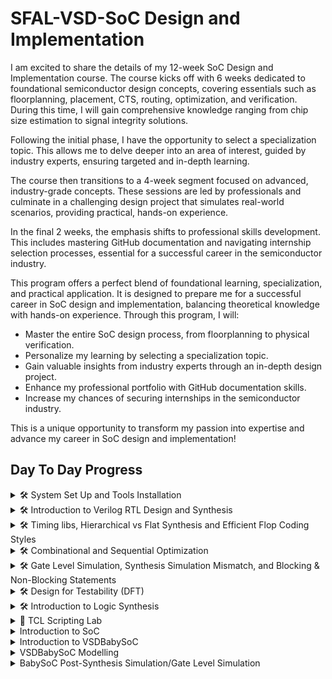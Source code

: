 
# SFAL-VSD-SoC Design and Implementation

I am excited to share the details of my 12-week SoC Design and Implementation course. The course kicks off with 6 weeks dedicated to foundational semiconductor design concepts, covering essentials such as floorplanning, placement, CTS, routing, optimization, and verification. During this time, I will gain comprehensive knowledge ranging from chip size estimation to signal integrity solutions.

Following the initial phase, I have the opportunity to select a specialization topic. This allows me to delve deeper into an area of interest, guided by industry experts, ensuring targeted and in-depth learning.

The course then transitions to a 4-week segment focused on advanced, industry-grade concepts. These sessions are led by professionals and culminate in a challenging design project that simulates real-world scenarios, providing practical, hands-on experience.

In the final 2 weeks, the emphasis shifts to professional skills development. This includes mastering GitHub documentation and navigating internship selection processes, essential for a successful career in the semiconductor industry.

This program offers a perfect blend of foundational learning, specialization, and practical application. It is designed to prepare me for a successful career in SoC design and implementation, balancing theoretical knowledge with hands-on experience. Through this program, I will:

- Master the entire SoC design process, from floorplanning to physical verification.
- Personalize my learning by selecting a specialization topic.
- Gain valuable insights from industry experts through an in-depth design project.
- Enhance my professional portfolio with GitHub documentation skills.
- Increase my chances of securing internships in the semiconductor industry.

This is a unique opportunity to transform my passion into expertise and advance my career in SoC design and implementation!

## Day To Day Progress

<details>
    <summary>🛠️ System Set Up and Tools Installation</summary>
    
## System Set Up and Tools Installation

**Instructions on how to install tools:**

Download the Oracle Virtual Machine - [VirtualBox Downloads](https://www.virtualbox.org/wiki/Downloads)

**System Configuration:**

- 6GB RAM
- 50GB HDD
- Ubuntu 20.04+
- 4vCPU

![image](https://github.com/vpamidi9/sfal-vsd-venkatesh/assets/122497575/bde8d833-abdd-4a08-bbc3-fcc341b97227)

**Tool Installation:**

**1. Yosys**

```sh
$ sudo apt-get update
$ git clone https://github.com/YosysHQ/yosys.git
$ cd yosys
$ sudo apt install make (If make is not installed please install it)
$ sudo apt-get install build-essential clang bison flex \
    libreadline-dev gawk tcl-dev libffi-dev git \
    graphviz xdot pkg-config python3 libboost-system-dev \
    libboost-python-dev libboost-filesystem-dev zlib1g-dev
$ make config-gcc
$ make
$ sudo make install
```

![image](https://github.com/vpamidi9/sfal-vsd-venkatesh/assets/122497575/136cb330-2c9a-4d3b-93d0-8ec554c1f742)

**2. iverilog**

```sh
$sudo apt-get update
$sudo apt-get install iverilog
```

![image](https://github.com/vpamidi9/sfal-vsd-venkatesh/assets/122497575/e9585bf3-4f92-4dbb-a18a-7d018e64467a)

**3. GTKwave**

```sh
$sudo apt-get update
$sudo apt install gtkwave
```

![image](https://github.com/vpamidi9/sfal-vsd-venkatesh/assets/122497575/5d789652-3560-4a5a-8c36-1c9556fea5be)

</details>

<details>
    <summary>🛠️ Introduction to Verilog RTL Design and Synthesis</summary>

## Introduction to Verilog RTL Design and Synthesis

### Introduction to iVerilog OpenSource Simulator

**iverilog**: Icarus Verilog, commonly known as Iverilog, is an open-source tool used for the simulation and synthesis of digital circuits described in Verilog hardware description language (HDL).

Primarily, Iverilog is used to simulate Verilog designs, allowing designers to verify the functionality of their digital circuits before physical implementation.

Let's take `good_mux.v` design as an example:

```verilog
module good_mux (input i0 , input i1 , input sel , output reg y);
always @ (*)
begin
    if(sel)
        y <= i1;
    else 
        y <= i0;
end
endmodule
```

Let's see its Testbench `tb_good_mux.v`:

```verilog
`timescale 1ns / 1ps
module tb_good_mux;
// Inputs
reg i0,i1,sel;
// Outputs
wire y;

// Instantiate the Unit Under Test (UUT)
good_mux uut (
    .sel(sel),
    .i0(i0),
    .i1(i1),
    .y(y)
);

initial begin
    $dumpfile("tb_good_mux.vcd");
    $dumpvars(0,tb_good_mux);
    // Initialize Inputs
    sel = 0;
    i0 = 0;
    i1 = 0;
    #300 $finish;
end

always #75 sel = ~sel;
always #10 i0 = ~i0;
always #55 i1 = ~i1;
endmodule
```

**Simulation of good_mux:**

```sh
$ iverilog good_mux.v tb_good_mux.v
```

The output will be **a.out** which specifies the output file for the compiled simulation.

```sh
$ ./a.out
```

This command runs the simulation and generates a waveform dump file (in this case, `tb_good_mux.vcd`) as specified in the testbench.

To view the simulation results, use a waveform viewer like GTKWave. Open GTKWave and load the generated VCD file:

```sh
$ gtkwave tb_good_mux.vcd
```

GTKWave will open, allowing you to inspect the signals and verify the behavior of your design.

![image](https://github.com/vpamidi9/sfal-vsd-venkatesh/assets/122497575/d19c2602-6247-4ba2-8980-92dd27f52394)

### Introduction to Yosys

Yosys is an open-source framework for Verilog RTL synthesis. It is used primarily for converting high-level Verilog descriptions of digital circuits into gate-level netlists that can be implemented on FPGAs or used for ASIC design. Yosys is highly versatile and supports various front-end and back-end tools, making it a valuable tool for digital design and synthesis.

**Inputs for Yosys tool:** Design (.v), Liberty (.lib)  
**Output:** Netlist file (.net.v)

### Synthesis of a good_mux by opening Yosys:

**Read the Liberty source file:**

```sh
yosys> read_liberty -lib ../lib/sky130_fd_sc_hd_tt_025C_1v80.lib
```

![image](https://github.com/vpamidi9/sfal-vsd-venkatesh/assets/122497575/615c393f-ca85-4d53-8ef2-0df77da89bed)

**Read the Verilog source file:**

```sh
yosys> read_verilog good_mux.v
```

![image](https://github.com/vpamidi9/sfal-vsd-venkatesh/assets/122497575/fd82b4ae-3614-407b-9ded-5969d212e413)

**Perform synthesis:**

```sh
yosys> synth -top good_mux
```

![image](https://github.com/vpamidi9/sfal-vsd-venkatesh/assets/122497575/49a325bf-c11c-4160-ba3c-540cc42b8066)

**Technology Mapping to the Design using the `abc` tool which is integrated with Yosys:**

```sh
yosys> abc -liberty ../lib/sky130_fd_sc_hd_tt_025C_1v80.lib
```

![image](https://github.com/vpamidi9/sfal-vsd-venkatesh/assets/122497575/1d3345aa-668b-4753-bc33-f26b5c47cd89)

**Write the synthesized netlist to a Verilog file:**

```sh
yosys> write_verilog -noattr good_mux.net.v
```

![image](https://github.com/vpamidi9/sfal-vsd-venkatesh/assets/122497575/d1506467-d9fe-4513-9bfc-108c4c73375b)

**View the generated gate level netlist:**

```sh
yosys> show
```

![image](https://github.com/vpamidi9/sfal-vsd-venkatesh/assets/122497575/8909cc50-ba0f-4ed7-b2b3-11782656e566)

</details>

<details>
	<summary>🛠️ Timing libs, Hierarchical vs Flat Synthesis and Efficient Flop Coding Styles </summary>

## Timing libs, Hierarchical vs Flat Synthesis and Efficient Flop Coding Styles

## Introduction to timing.lib

A .lib file, also known as a Liberty file, is a standard format used in the electronic design automation (EDA) industry to describe the timing, power, and area characteristics of the standard cells in a digital library.

**Key Contents of a .lib File:** Timing information, Power information, Area information, Operating conditions, Pin descriptions.

In this lab, we use **sky130_fd_sc_hd_tt_025C_1v80.lib**. Here's a breakdown of the filename and what each part signifies:

- **sky130:** Refers to the 130nm technology node provided by SkyWater Technology Foundry.
- **fd:** Stands for fully-depleted, indicating the type of process technology.
- **sc:** Stands for standard cell.
- **hd:** Stands for high-density standard cell library.
- **tt:** Typical process corner (typical-typical).
- **025C:** The temperature condition at which the library data is characterized (25°C).
- **1v80:** The operating voltage condition (1.8V).

![image](https://github.com/vpamidi9/sfal-vsd-venkatesh/assets/122497575/c8748f93-e472-492c-bdf3-a71b3a26eeb5)

## Hierarchical vs Flat Synthesis

**Hierarchical synthesis:** Hierarchical synthesis involves organizing the design into a hierarchy of modules or blocks, where each module represents a functional unit or a logical partition of the design.

**Read the Liberty source file:**

```sh
yosys> read_liberty -lib ../lib/sky130_fd_sc_hd_tt_025C_1v80.lib
```
![image](https://github.com/vpamidi9/sfal-vsd-venkatesh/assets/122497575/615c393f-ca85-4d53-8ef2-0df77da89bed)

**Read the Verilog source file:**

```sh
yosys> read_verilog multiple_modules.v
```
![image](https://github.com/vpamidi9/sfal-vsd-venkatesh/assets/122497575/48d780ce-5c8b-4c4b-aa63-fc87c373b0d0)

**Perform synthesis:**

```sh
yosys> synth -top multiple_modules
```
![image](https://github.com/vpamidi9/sfal-vsd-venkatesh/assets/122497575/b5fdec51-ceaa-4de6-a425-5d5ca0c20d7a)

**Technology Mapping to the Design using *abc* tool which is integrated with Yosys:**

```sh
yosys> abc -liberty ../lib/sky130_fd_sc_hd_tt_025C_1v80.lib
```
![image](https://github.com/vpamidi9/sfal-vsd-venkatesh/assets/122497575/27ce5ad2-5528-4b44-b466-6a4f7bac390a)

**View the generated gate level netlist:**

```sh
yosys> show multiple_modules
```
![image](https://github.com/vpamidi9/sfal-vsd-venkatesh/assets/122497575/dc5ef610-0836-424d-93a4-9506f576a33e)

**Flat synthesis:** Flat synthesis involves synthesizing the entire design as a single, monolithic entity without hierarchical organization.

**To flatten the design:**

```sh
yosys> flatten
```
![image](https://github.com/vpamidi9/sfal-vsd-venkatesh/assets/122497575/41ea4f42-dfd8-4cfd-9b0a-215cec6f2a3c)

**To write a netlist to .v file:**

```sh
yosys> write_verilog -noattr multiple_modules_flat.v
```
![image](https://github.com/vpamidi9/sfal-vsd-venkatesh/assets/122497575/a33036ba-4305-48db-a714-d438269da691)

**To view the netlist (.v):**

```sh
yosys> !givim multiple_modules_flat.v
```
![image](https://github.com/vpamidi9/sfal-vsd-venkatesh/assets/122497575/04d6e3f8-2307-452b-87f4-0ff5cbab5025)

**To view the flattened gate level netlist:**

```sh
yosys> show
```
![image](https://github.com/vpamidi9/sfal-vsd-venkatesh/assets/122497575/1d37fa5f-6bbf-402e-94d7-5232a2348038)

## Sub-Module level synthesis

**Read the Liberty source file:**

```sh
yosys> read_liberty -lib ../lib/sky130_fd_sc_hd_tt_025C_1v80.lib
```
![image](https://github.com/vpamidi9/sfal-vsd-venkatesh/assets/122497575/615c393f-ca85-4d53-8ef2-0df77da89bed)

**Read the Verilog source file:**

```sh
yosys> read_verilog multiple_modules.v
```
![image](https://github.com/vpamidi9/sfal-vsd-venkatesh/assets/122497575/48d780ce-5c8b-4c4b-aa63-fc87c373b0d0)

**Perform synthesis:**

```sh
yosys> synth -top sub_module1
```
![image](https://github.com/vpamidi9/sfal-vsd-venkatesh/assets/122497575/10a7fcae-1eea-4453-88cf-12d8ff4fbe21)

**Technology Mapping to the Design using *abc* tool which is integrated with Yosys:**

```sh
yosys> abc -liberty ../lib/sky130_fd_sc_hd_tt_025C_1v80.lib
```
![image](https://github.com/vpamidi9/sfal-vsd-venkatesh/assets/122497575/2393c805-815c-45af-9046-187d3648a313)

**To view the generated gate level netlist:**

```sh
yosys> show 
```
![image](https://github.com/vpamidi9/sfal-vsd-venkatesh/assets/122497575/eee9dda1-5adb-46db-9f2b-f8a7c5203adc)

## Different Methods for Flip-Flop Coding and Performance Enhancement

**Why are flops necessary, and how do they mitigate glitches in the circuit?**

Glitches can manifest in digital circuits due to factors like signal propagation delays, noise interference, or timing discrepancies. Flops play a crucial role in preventing glitches during circuit operation through the following mechanisms:

- **Synchronization:** Flops operate as edge-triggered components, responding exclusively to transitions in the input signal, such as rising or falling edges. This synchronization mechanism ensures that the output changes occur only at specific moments, minimizing the potential for glitches induced by transient signal fluctuations.
- **Timing Control:** Flops are typically governed by a clock signal, ensuring that all circuit activities unfold synchronously. This synchronized operation eliminates timing discrepancies that could otherwise lead to glitches stemming from data arriving at disparate times.

**Flop coding styles:**

- **Simulation of Asynchronous Reset D-Flip Flop using iverilog followed by GTKWave**

  ![image](https://github.com/vpamidi9/sfal-vsd-venkatesh/assets/122497575/4398cdb4-a0ef-489b-a7cd-17b14378227a)

- **Simulation of Asynchronous Set D-Flip Flop using iverilog followed by GTKWave**

  ![image](https://github.com/vpamidi9/sfal-vsd-venkatesh/assets/122497575/485cab5e-6c70-4176-9d5f-a4de986bf69d)

- **Simulation of Synchronous Reset D-Flip Flop using iverilog followed by GTKWave**

  ![image](https://github.com/vpamidi9/sfal-vsd-venkatesh/assets/122497575/7d1ced01-3428-4308-8d2f-ad07fe6d6afb)

**Synthesis of Asynchronous Reset D-Flip Flop using yosys:**

  Here, we have to map the Flip-Flops to the *dfflib* which is present in *sky130_fd_sc_hd_tt_025C_1v80.lib*

  Here's the command for mapping the flipflops to the dfflib:

  ```sh
  yosys> dfflibmap -liberty ../lib/sky130_fd_sc_hd_tt_025C_1v80.lib
  ```
  ![image](https://github.com/vpamidi9/sfal-vsd-venkatesh/assets/122497575/c784d898-40e0-4c8e-a2eb-ca1a7c55e61f)

-

 **Synthesis of Asynchronous set D-Flip Flop using yosys:**

  ![image](https://github.com/vpamidi9/sfal-vsd-venkatesh/assets/122497575/5ac9f787-30ca-4d22-860c-5a163fd10d40)

- **Synthesis of Synchronous Reset D-Flip Flop using yosys:**

  ![image](https://github.com/vpamidi9/sfal-vsd-venkatesh/assets/122497575/c44d9314-3979-490e-9a33-131d8494b550)

</details>

<details>
    <summary>🛠️ Combinational and Sequential Optimization</summary>
    <ul>
        <li>
            <details>
                <summary>Combinational Logic Optimization</summary>
                <ul>
                    <li>
                        <details>
                            <summary><strong>PART 1: For opt_check Modules</strong></summary>
                            <ol>
                                <li>
                                    <strong>Step 1: Read Library</strong>
                                    <p>In Yosys, execute the command to read the library:</p>
                                    <img width="728" alt="Read Library" src="https://github.com/c-dhanush-p/SFAL-VSD/assets/170220133/bf2a8b14-da19-41ff-96ac-ee1fc0572722">
                                </li>
                                <li>
                                    <strong>Step 2: Read Verilog File</strong>
                                    <p>Load the Verilog file for the 'opt_check' module:</p>
                                    <img width="652" alt="Verilog File" src="https://github.com/c-dhanush-p/SFAL-VSD/assets/170220133/1c68e3e0-f349-4a91-9aa0-df769f531e71">
                                </li>
                                <li>
                                    <strong>Step 3: Define Module for Synthesis</strong>
                                    <p>Define the module to be synthesized and view the number of cells in the module:</p>
                                    <img width="286" alt="Define Module" src="https://github.com/c-dhanush-p/SFAL-VSD/assets/170220133/7e9cb74a-e0d5-4779-b786-eb7d62618c60">
                                    <img width="420" alt="Cell Count" src="https://github.com/c-dhanush-p/SFAL-VSD/assets/170220133/ea4b5d4a-122a-4881-903f-66d5a37996c0">
                                </li>
                                <li>
                                    <strong>Step 4: Execute opt_clean</strong>
                                    <p>Run opt_clean to remove unused cells and wires:</p>
                                    <img width="623" alt="opt_clean Execution" src="https://github.com/c-dhanush-p/SFAL-VSD/assets/170220133/b9d682ef-5229-4092-9dff-ac44c408aff0">
                                </li>
                                <li>
                                    <strong>Step 5: Generate Netlist</strong>
                                    <p>Generate the netlist and observe the reduction in the number of cells:</p>
                                    <img width="611" alt="Netlist Generation" src="https://github.com/c-dhanush-p/SFAL-VSD/assets/170220133/4d887668-b080-4942-a05d-5350f1ac6e51">
                                    <img width="598" alt="Cell Reduction" src="https://github.com/c-dhanush-p/SFAL-VSD/assets/170220133/78dbf1ca-d2c6-458c-9b3e-8ef595bd0c82">
                                </li>
                                <li>
                                    <strong>Step 6: View Netlist Design</strong>
                                    <p>Execute the show command to view the netlist design:</p>
                                    <img width="611" alt="View Netlist" src="https://github.com/c-dhanush-p/SFAL-VSD/assets/170220133/0992c28f-063b-4a43-90b0-b2abdfad762b">
                                </li>
                                <li>
                                    <strong>Steps 7-12: Repeat for Additional Modules</strong>
                                    <p>Repeat the above steps for additional modules (opt_check2, opt_check3, opt_check4), observing the changes and improvements each time:</p>
                                    <img width="418" alt="Further Steps" src="https://github.com/c-dhanush-p/SFAL-VSD/assets/170220133/16b97a65-65b6-4b51-ac38-3218c9d2865d">
                                    <img width="556" alt="ABC Command" src="https://github.com/c-dhanush-p/SFAL-VSD/assets/170220133/17c9dd9f-fd22-4312-bb51-0be49eadb040">
                                    <img width="497" alt="Further ABC Command" src="https://github.com/c-dhanush-p/SFAL-VSD/assets/170220133/3607a834-f446-462b-ab11-25856870721a">
                                </li>
                            </ol>
                        </details>
                    </li>
                    <li>
                        <details>
                            <summary><strong>PART 2: multiple_modules Optimization</strong></summary>
                            <ol>
                                <li>
                                    <strong>Step 1: Read Verilog File</strong>
                                    <p>Load the Verilog file for 'multiple_modules_opt.v'.</p>
                                    <img width="744" alt="Read Verilog File" src="https://github.com/c-dhanush-p/SFAL-VSD/assets/170220133/4ef7a599-3701-4953-8c1a-450a923a9876">
                                </li>
                                <li>
                                    <strong>Step 2: Define the Module for Synthesis</strong>
                                    <p>Specify which module to synthesize.</p>
                                    <img width="398" alt="Define Module" src="https://github.com/c-dhanush-p/SFAL-VSD/assets/170220133/73c1c313-ae77-45ad-9814-436b4d1cdebf">
                                </li>
                                <li>
                                    <strong>Step 3: Flatten the Design</strong>
                                    <p>Apply design flattening techniques to simplify the hierarchy.</p>
                                    <img width="475" alt="Flatten Design" src="https://github.com/c-dhanush-p/SFAL-VSD/assets/170220133/7dd4686a-7897-4ba8-8a65-52111a04903d">
                                </li>
                                <li>
                                    <strong>Step 4: Execute opt_clean</strong>
                                    <p>Remove unused cells and wires to optimize the design.</p>
                                    <img width="635" alt="Execute opt_clean" src="https://github.com/c-dhanush-p/SFAL-VSD/assets/170220133/4bfecaba-c49b-4ca9-958e-f1e7486aaa62">
                                </li>
                                <li>
                                    <strong>Step 5: Generate the Netlist</strong>
                                    <p>Generate the netlist and note the reduction in the number of cells.</p>
                                    <img width="617" alt="Generate Netlist" src="https://github.com/c-dhanush-p/SFAL-VSD/assets/170220133/c7b85d9d-f18d-4992-bf0b-151f22301e3d">
                                    <img width="571" alt="Cell Reduction" src="https://github.com/c-dhanush-p/SFAL-VSD/assets/170220133/cf863f0b-27aa-4781-8b36-0e6bd0f6275a">
                                </li>
                                <li>
                                    <strong>Step 6: View Netlist Design</strong>
                                    <p>Display the synthesized netlist design to verify correctness and optimization.</p>
                                    <img width="595" alt="View Netlist Design" src="https://github.com/c-dhanush-p/SFAL-VSD/assets/170220133/83c65d81-da59-49a9-8735-3938a35d7c18">
                                </li>
                                <li>
                                    <strong>Step 7: Repeat Optimization for Additional Module</strong>
                                    <p>Repeat the optimization steps for 'multiple_modules_opt2.v' and observe changes.</p>
                                </li>
                                <li>
                                    <strong>Step 8: View Netlist Design for Additional Module</strong>
                                    <p>Review the final netlist design for 'multiple_modules_opt2.v'.</p>
                                    <img width="353" alt="Final Netlist Design" src="https://github.com/c-dhanush-p/SFAL-VSD/assets/170220133/18374a6c-27ec-4bb3-9094-b057cbc6a9e2">
                                </li>
                            </ol>
                        </details>
                    </li>
                </ul>
            </details>
        </li>
        <li>
            <details>
                <summary>Sequential Logic Optimization</summary>
                <ul>
                    <li>
                        <details>
                            <summary><strong>PART 1: Dff_const Synthesis</strong></summary>
                            <ol>
                                <li>
                                    <strong>Step 1: Read the Library</strong>
                                    <p>Load the required library in Yosys.</p>
                                    <img width="735" alt="Read Library" src="https://github.com/c-dhanush-p/SFAL-VSD/assets/170220133/c4b43fb9-4a90-4695-842f-d68680ce4f0b">
                                </li>
                                <li>
                                    <strong>Step 2: Read the Verilog File</strong>
                                    <p>Load the Verilog file for 'dff_const1.v'.</p>
                                    <img width="669" alt="Read Verilog File" src="https://github.com/c-dhanush-p/SFAL-VSD/assets/170220133/e85367f2-5aa3-4692-9684-a5726016a08e">
                                </li>          
                                <li>
                                    <strong>Step 3: Define the Module for Synthesis</strong>
                                    <p>Specify the module to be synthesized and view the design hierarchy.</p>
                                    <img width="306" alt="Define Module" src="https://github.com/c-dhanush-p/SFAL-VSD/assets/170220133/c5e25901-ce0f-4520-9e21-ac1d5bc2666c">
                                    <img width="422" alt="Design Hierarchy" src="https://github.com/c-dhanush-p/SFAL-VSD/assets/170220133/80bc0503-0ade-47e4-bb10-a6773c53051f">
                                </li>
                                <li>
                                    <strong>Step 4: Run dfflibmap</strong>
                                    <p>Map the D flip-flop cells to sequential cells using dfflibmap.</p>
                                    <img width="870" alt="Run dfflibmap" src="https://github.com/c-dhanush-p/SFAL-VSD/assets/170220133/76ce4935-130d-4692-a5b3-211c7211afdc">
                                </li>
                                <li>
                                    <strong>Step 5: Generate the Netlist</strong>
                                    <p>Create the netlist for the design.</p>
                                    <img width="611" alt="Generate Netlist" src="https://github.com/c-dhanush-p/SFAL-VSD/assets/170220133/4802d8a6-2763-4975-be62-805a4473ac2a">
                                </li>
                                <li>
                                    <strong>Step 6: View the Design</strong>
                                    <p>Execute the 'show' command to view the synthesized design.</p>
                                    <img width="594" alt="View Design" src="https://github.com/c-dhanush-p/SFAL-VSD/assets/170220133/8dcc75b9-0bc2-43a3-89ae-9b0a1a8b6122">
                                </li>
                                <li>
                                    <strong>Steps 7-12: Repeat for Additional Files</strong>
                                    <p>Repeat the above steps for 'dff_const2.v', 'dff_const3.v', and 'dff_const4.v', viewing the design after each synthesis.</p>
                                    <img width="609" alt="View Design 2" src="https://github.com/c-dhanush-p/SFAL-VSD/assets/170220133/481c7486-83c1-4fe3-8301-ba1f930bc791">
                                    <img width="1359" alt="View Design 3" src="https://github.com/c-dhanush-p/SFAL-VSD/assets/170220133/5f8109ea-1f69-4d4f-bdb5-fb59e37cc882">
                                    <img width="616" alt="View Design 4" src="https://github.com/c-dhanush-p/SFAL-VSD/assets/170220133/69a155b4-d899-4597-9631-59e497c7edb5">
                                </li>
                            </ol>
                        </details>
                    </li>
                    <li>
                        <details>
                            <summary><strong>PART 2: Sequential Optimizations for Unused Outputs</strong></summary>
                            <ol>
                                <li>
                                    <strong>Step 1: Read the Library</strong>
                                    <p>Load the required library in Yosys.</p>
                                    <img width="744" alt="Read Library" src="https://github.com/c-dhanush-p/SFAL-VSD/assets/170220133/f2b3de6b-a2c1-498b-b957-aec0487c08be">
                                </li>
                                <li>
                                    <strong>Step 2: Read the Verilog File</strong>
                                    <p>Load the Verilog file for 'counter_opt.v'.</p>
                                    <img width="663" alt="Read Verilog File" src="https://github.com/c-dhanush-p/SFAL-VSD/assets/170220133/c603c612-d903-4e05-ab1d-bde84a52fd3c">
                                </li>          
                                <li>
                                    <strong>Step 3: Define the Module for Synthesis</strong>
                                    <p>Specify the module to be synthesized and view the design hierarchy.</p>
                                    <img width="324" alt="Define Module" src="https://github.com/c-dhanush-p/SFAL-VSD/assets/170220133/1a4979c3-0da7-4cf9-9bb2-a698f2b4c51d">
                                    <img width="407" alt="Design Hierarchy" src="https://github.com/c-dhanush-p/SFAL-VSD/assets/170220133/ecd2ad69-1e69-44cf-8403-d8670bf7028e">
                                </li>
                                <li>
                                    <strong>Step 4: Run dfflibmap</strong>
                                    <p>Map the D flip-flop cells to sequential cells using dfflibmap.</p>
                                    <img width="873" alt="Run dfflibmap" src="https://github.com/c-dhanush-p/SFAL-VSD/assets/170220133/65e34b53-4b7a-4d55-a43f-0cf59489a386">
                                </li>
                                <li>
                                    <strong>Step 5: Generate the Netlist</strong>
                                    <p>Create the netlist for the design.</p>
                                    <img width="621" alt="Generate Netlist" src="https://github.com/c-dhanush-p/SFAL-VSD/assets/170220133/d4b49572-0224-4ca6-978d-71ace7464ce3">
                                </li>
                                <li>
                                    <strong>Step 6: View the Design</strong>
                                    <p>Execute the 'show' command to view the synthesized design.</p>
                                    <img width="1361" alt="View Design" src="https://github.com/c-dhanush-p/SFAL-VSD/assets/170220133/26807584-5733-4728-bc9f-de30d5d18d4d">
                                </li>
                                <li>
                                    <strong>Steps 7-8: Repeat for Additional Files</strong>
                                    <p>Repeat the above steps for 'counter_opt2.v', viewing the design after synthesis.</p>
                                    <img width="425" alt="View Design 2" src="https://github.com/c-dhanush-p/SFAL-VSD/assets/170220133/2fdaa020-ca5a-4bf7-9ca2-b4087914ac52">
                                    <img width="1370" alt="View Design 3" src="https://github.com/c-dhanush-p/SFAL-VSD/assets/170220133/848db3bb-35bd-4fd2-8e92-122e76d86f70">
                                </li>
                            </ol>
                        </details>
                    </li>
                </ul>
            </details>
        </li>
    </ul>
</details>


<details>
    <summary>🛠️ Gate Level Simulation, Synthesis Simulation Mismatch, and Blocking & Non-Blocking Statements </summary>
    <ul>
        <li>
            <details>
                <summary>Lab on GLS and Synth Simulation Mismatch</summary>
                <ul>
                    <li>
                        <details>
                            <summary>PART 1: For ternary_operator_mux</summary>
                            <p>Step 1</p>
                            <pre>
Load ternary_operator_mux.v & its testbench to Iverilog.
<img width="1333" alt="Screenshot 2024-05-26 at 2 25 18 PM" src="https://github.com/c-dhanush-p/SFAL-VSD/assets/170220133/5fb664a3-428b-40b5-95c3-6e5e76385d2e">
                            </pre>
                            <p>Step 2</p>
                            <pre>
Execute a.out file.
<img width="831" alt="Screenshot 2024-05-26 at 2 25 28 PM" src="https://github.com/c-dhanush-p/SFAL-VSD/assets/170220133/0845279c-0fdb-458a-b911-593f7f138990">
                            </pre>
                            <p>Step 3</p>
                            <pre>
Load the .vcd file genrated into GTKWave.
<img width="895" alt="Screenshot 2024-05-26 at 2 25 46 PM" src="https://github.com/c-dhanush-p/SFAL-VSD/assets/170220133/a17efccf-4528-4b08-856c-e3366dea9441">
The ternary_operator_mux's behavior is analyzed on GTKWave                            
<img width="1374" alt="Screenshot 2024-05-26 at 2 26 56 PM" src="https://github.com/c-dhanush-p/SFAL-VSD/assets/170220133/b2f81f99-be77-4d8f-8c5f-c76efa0db555">
                            </pre>
                            <p>Step 4</p>
                            <pre>
Invoke Yosys by using command yosys
<img width="817" alt="Screenshot 2024-05-26 at 2 27 23 PM" src="https://github.com/c-dhanush-p/SFAL-VSD/assets/170220133/5aeace9b-91d1-43df-b7a7-95a22d2f7dca">
                            </pre>
                            <p>Step 5</p>
                            <pre>
Read the library using read_liberty
<img width="733" alt="Screenshot 2024-05-26 at 2 27 36 PM" src="https://github.com/c-dhanush-p/SFAL-VSD/assets/170220133/c7df753c-4859-4517-b10b-844be452fbc0">
                            </pre>
                            <p>Step 6</p>
                            <pre>
Read the ternary_operator_mux.v using read_verilog
<img width="754" alt="Screenshot 2024-05-26 at 2 27 54 PM" src="https://github.com/c-dhanush-p/SFAL-VSD/assets/170220133/9bd5d509-2035-4be9-b17f-084f80f58835">
                            </pre>
                            <p>Step 7</p>
                            <pre>
Define the module that needs to be synthesized
<img width="397" alt="Screenshot 2024-05-26 at 2 28 29 PM" src="https://github.com/c-dhanush-p/SFAL-VSD/assets/170220133/6b23f59f-4e02-43ec-932b-750d183b30f0">
                            </pre>
                            <p>Step 8</p>
                            <pre>
Generate the netlist using abc command
<img width="622" alt="Screenshot 2024-05-26 at 2 28 54 PM" src="https://github.com/c-dhanush-p/SFAL-VSD/assets/170220133/9565e3d5-66ba-45ef-8464-7cec13c5cdd4">
                            </pre>
                            <p>Step 9</p>
                            <pre>
Write the netlist to ternary_operator_mux_net.v
<img width="490" alt="Screenshot 2024-05-26 at 2 29 20 PM" src="https://github.com/c-dhanush-p/SFAL-VSD/assets/170220133/61065d52-6532-4a74-b8ae-34b8734fbce6">
                            </pre>
                            <p>Step 10</p>
                            <pre>
Execute show to view the design
<img width="609" alt="Screenshot 2024-05-26 at 2 29 30 PM" src="https://github.com/c-dhanush-p/SFAL-VSD/assets/170220133/76ee78c8-95fe-47e6-a9aa-ec2b6fa1e9c1">
                            </pre>
                            <p>Step 11</p>
                            <pre>
Exit yosys and load the ternary_operator_mux_net.v to iverilog.
<img width="1372" alt="Screenshot 2024-05-26 at 2 32 32 PM" src="https://github.com/c-dhanush-p/SFAL-VSD/assets/170220133/30cf677a-e529-4f09-a0e2-7d77f5ab48e5">
                            </pre>
                            <p>Step 12</p>
                            <pre>
Execute a.out file.
<img width="829" alt="Screenshot 2024-05-26 at 2 32 47 PM" src="https://github.com/c-dhanush-p/SFAL-VSD/assets/170220133/9194b986-d637-4919-9a9a-a66ef5fd8150">
                            </pre>
                            <p>Step 13</p>
                            <pre>
Load the generated .vcd file into GTKWave
<img width="1107" alt="Screenshot 2024-05-26 at 2 33 19 PM" src="https://github.com/c-dhanush-p/SFAL-VSD/assets/170220133/4b04c1e3-5aff-4937-9670-706364e92fa3">
                            </pre>
                            <p>Step 14</p>
                            <pre>
Observe the GLS of ternary_operator_mux
<img width="1357" alt="Screenshot 2024-05-26 at 2 33 52 PM" src="https://github.com/c-dhanush-p/SFAL-VSD/assets/170220133/746f372e-4dd9-4da4-a4ff-57836f00945e">
                            </pre>
                        </details>
                    </li>
                    <li>
                        <details>
                            <summary>PART 2: For bad_mux</summary>
                            <p>Step 1</p>
                            <pre>
Load bad_mux.v & its testbench to Iverilog.
<img width="1072" alt="Screenshot 2024-05-26 at 2 47 47 PM" src="https://github.com/c-dhanush-p/SFAL-VSD/assets/170220133/3886f80b-b39e-4f91-9cfb-d7fd26f87a2b">
                            </pre>
                            <p>Step 2</p>
                            <pre>
Execute a.out file.
<img width="836" alt="Screenshot 2024-05-26 at 2 47 59 PM" src="https://github.com/c-dhanush-p/SFAL-VSD/assets/170220133/80bff7b8-6f38-42e9-b7ee-b527d9e06de7">
                            </pre>
                            <p>Step 3</p>
                            <pre>
Load the .vcd file genrated into GTKWave.
<img width="980" alt="Screenshot 2024-05-26 at 2 48 17 PM" src="https://github.com/c-dhanush-p/SFAL-VSD/assets/170220133/94c68039-9cd8-435f-b02d-914619642094">
The bad_mux's behavior is analyzed on GTKWave                            
<img width="1362" alt="Screenshot 2024-05-26 at 2 49 01 PM" src="https://github.com/c-dhanush-p/SFAL-VSD/assets/170220133/cb432d9f-023b-4b28-ac59-c25e9abff098">
                            </pre>
                            <p>Step 4</p>
                            <pre>
Invoke Yosys by using command yosys
<img width="815" alt="Screenshot 2024-05-26 at 2 49 12 PM" src="https://github.com/c-dhanush-p/SFAL-VSD/assets/170220133/3a80b296-11d9-4150-ae87-17d6d2c971d1">
                            </pre>
                            <p>Step 5</p>
                            <pre>
Read the library using read_liberty
<img width="731" alt="Screenshot 2024-05-26 at 2 49 25 PM" src="https://github.com/c-dhanush-p/SFAL-VSD/assets/170220133/4e9fade6-5f81-41ac-a5d1-f3dbf9c35e98">
                            </pre>
                            <p>Step 6</p>
                            <pre>
Read the bad_mux.v using read_verilog
<img width="756" alt="Screenshot 2024-05-26 at 2 49 40 PM" src="https://github.com/c-dhanush-p/SFAL-VSD/assets/170220133/3d74ecc6-a028-4c2f-bf0b-9567d5270b26">
                            </pre>
                            <p>Step 7</p>
                            <pre>
Define the module that needs to be synthesized
<img width="268" alt="Screenshot 2024-05-26 at 2 50 33 PM" src="https://github.com/c-dhanush-p/SFAL-VSD/assets/170220133/ac8165b4-4a23-46ad-8196-242af9a8a9a8">
                            </pre>
                            <p>Step 8</p>
                            <pre>
Generate the netlist using abc command
<img width="612" alt="Screenshot 2024-05-26 at 2 50 51 PM" src="https://github.com/c-dhanush-p/SFAL-VSD/assets/170220133/ca4dc976-5645-4c1f-878c-650c93136276">
                            </pre>
                            <p>Step 9</p>
                            <pre>
Write the netlist to bad_mux_net.v
<img width="364" alt="Screenshot 2024-05-26 at 2 51 09 PM" src="https://github.com/c-dhanush-p/SFAL-VSD/assets/170220133/87c4ebdf-95ff-4a34-847e-d49d5fe62e2a">
                            </pre>
                            <p>Step 10</p>
                            <pre>
Execute show to view the design
<img width="603" alt="Screenshot 2024-05-26 at 2 51 21 PM" src="https://github.com/c-dhanush-p/SFAL-VSD/assets/170220133/287737a1-3d21-4fde-8578-7a65d568b560">
                            </pre>
                            <p>Step 11</p>
                            <pre>
Exit yosys and load the bad_mux_net.v to iverilog.
<img width="1368" alt="Screenshot 2024-05-26 at 2 52 52 PM" src="https://github.com/c-dhanush-p/SFAL-VSD/assets/170220133/f4bc8f2c-e08a-4675-be9a-e905b879c28a">
                            </pre>
                            <p>Step 12</p>
                            <pre>
Execute a.out file.
<img width="835" alt="Screenshot 2024-05-26 at 2 53 02 PM" src="https://github.com/c-dhanush-p/SFAL-VSD/assets/170220133/7813fe2a-bb20-43de-9cf7-ec53c1459f51">
                            </pre>
                            <p>Step 13</p>
                            <pre>
Load the generated .vcd file into GTKWave
<img width="979" alt="Screenshot 2024-05-26 at 2 53 25 PM" src="https://github.com/c-dhanush-p/SFAL-VSD/assets/170220133/87f26967-6d37-45e9-963e-15d4107e767f">
                            </pre>
                            <p>Step 14</p>
                            <pre>
Observe the behavior of GLS of ternary_operator_mux due to Simulation Mismatch
<img width="1365" alt="Screenshot 2024-05-26 at 2 53 59 PM" src="https://github.com/c-dhanush-p/SFAL-VSD/assets/170220133/16ececd7-a724-43be-91a3-b394763a3678">
                            </pre>          
                        </details>
                    </li>
                </ul>
            </details>
        </li>
        <li>
            <details>
                <summary>Synthesis Simulation Mismatch</summary>
                <p>Step 1</p>
                <pre>
Load blocking_caveat.v & its testbench to Iverilog.
<img width="1232" alt="Screenshot 2024-05-26 at 3 20 01 PM" src="https://github.com/c-dhanush-p/SFAL-VSD/assets/170220133/98e89aec-e1e0-4371-9865-7f4d46970466">
                </pre>
                <p>Step 2</p>
                <pre>
Execute a.out file.
<img width="831" alt="Screenshot 2024-05-26 at 3 20 12 PM" src="https://github.com/c-dhanush-p/SFAL-VSD/assets/170220133/cabfbd67-5caf-467e-a4fe-36b9dd3613ae">
                </pre>
                <p>Step 3</p>
                <pre>
Load the .vcd file genrated into GTKWave.
<img width="1056" alt="Screenshot 2024-05-26 at 3 20 37 PM" src="https://github.com/c-dhanush-p/SFAL-VSD/assets/170220133/cd3b4d01-c92d-40e8-842f-e41fcb512967">
The blocking_caveat's behavior is analyzed on GTKWave                            
<img width="1362" alt="Screenshot 2024-05-26 at 3 21 17 PM" src="https://github.com/c-dhanush-p/SFAL-VSD/assets/170220133/0313fa9c-df40-46d2-9e31-0e18b9eb5b84">
                </pre>
                <p>Step 4</p>
                <pre>
Invoke Yosys by using command yosys
<img width="809" alt="Screenshot 2024-05-26 at 3 21 29 PM" src="https://github.com/c-dhanush-p/SFAL-VSD/assets/170220133/45aa14d6-5cc0-4a4d-b629-74bc87fda4fa">
                </pre>
                <p>Step 5</p>
                <pre>
Read the library using read_liberty
<img width="727" alt="Screenshot 2024-05-26 at 3 21 43 PM" src="https://github.com/c-dhanush-p/SFAL-VSD/assets/170220133/e4aa45a5-c575-4ecc-9fe6-e10553ba31da">
                </pre>
                <p>Step 6</p>
                <pre>
Read the blocking_caveat.v using read_verilog
<img width="709" alt="Screenshot 2024-05-26 at 3 21 55 PM" src="https://github.com/c-dhanush-p/SFAL-VSD/assets/170220133/2c84de8b-63bc-4394-b833-79569ab86d0c">
                </pre>
                <p>Step 7</p>
                <pre>
Define the module that needs to be synthesized
<img width="596" alt="Screenshot 2024-05-26 at 3 23 34 PM" src="https://github.com/c-dhanush-p/SFAL-VSD/assets/170220133/886c9129-5cf7-4622-8857-326ffef0597f">
                </pre>
                <p>Step 8</p>
                <pre>
Generate the netlist using abc command
<img width="615" alt="Screenshot 2024-05-26 at 3 24 14 PM" src="https://github.com/c-dhanush-p/SFAL-VSD/assets/170220133/3035c361-2a06-41ca-8363-5a40d4827d87">
                </pre>
                <p>Step 9</p>
                <pre>
Write the netlist to blocking_caveat_net.v
<img width="523" alt="Screenshot 2024-05-26 at 3 25 02 PM" src="https://github.com/c-dhanush-p/SFAL-VSD/assets/170220133/cef23d28-8d32-4c0c-941f-a0420db792d6">
                </pre>
                <p>Step 10</p>
                <pre>
Execute show to view the design
<img width="603" alt="Screenshot 2024-05-26 at 3 25 14 PM" src="https://github.com/c-dhanush-p/SFAL-VSD/assets/170220133/f05de1e7-98ce-4ac3-bbaa-fbf14a31336c">
                </pre>
                <p>Step 11</p>
                <pre>
Exit yosys and load the blocking_caveat_net.v to iverilog.
<img width="1370" alt="Screenshot 2024-05-26 at 3 27 05 PM" src="https://github.com/c-dhanush-p/SFAL-VSD/assets/170220133/db39196e-3fba-424f-95ad-6b2f2e069d03">
                </pre>
                <p>Step 12</p>
                <pre>
Execute a.out file.
<img width="832" alt="Screenshot 2024-05-26 at 3 27 14 PM" src="https://github.com/c-dhanush-p/SFAL-VSD/assets/170220133/897f10b8-5491-46d7-a7ff-ca0eac28123a">
                </pre>
                <p>Step 13</p>
                <pre>
Load the generated .vcd file into GTKWave
<img width="1059" alt="Screenshot 2024-05-26 at 3 27 38 PM" src="https://github.com/c-dhanush-p/SFAL-VSD/assets/170220133/2f6188c0-d262-48f1-a756-24f1c709de6f">
                </pre>
                <p>Step 14</p>
                <pre>
Observe the behavior of GLS of blocking_caveat due to Simulation Mismatch
<img width="1357" alt="Screenshot 2024-05-26 at 3 28 12 PM" src="https://github.com/c-dhanush-p/SFAL-VSD/assets/170220133/4f2dcd1c-5d73-474e-bf68-12c82ff30205">
                </pre>
            </details>
        </li>
    </ul>
</details>
<!--End of Day 4-->




<details>
  <summary>🛠️ Design for Testability (DFT)</summary>
 
# **Design for Testability (DFT)**

### **What is DFT?**

Design for Testability (DFT) in VLSI involves techniques to ensure ICs can be effectively tested post-manufacturing, improving yield, reliability, and quality.

### **Why DFT?**

DFT is essential for:
- Ensuring high-quality, reliable ICs
- Efficient manufacturing and debugging
- Meeting industry standards
- Supporting testing of complex designs

### **Testing Levels:**
1. **Wafer-Level Testing:** Tests individual dies on a wafer.
2. **Package-Level Testing (Die-Level):** Tests ICs post-packaging.
3. **System-Level Testing (Board-Level):** Tests ICs within complete systems.

### **Pros and Cons of DFT:**

**Pros:**
- Enhanced Fault Detection
- Improved Product Quality and Reliability
- Cost Reduction
- Increased Yield
- Simplified Debugging and Diagnosis

**Cons:**
- Increased Design Complexity
- Area and Power Overhead
- Performance Impact
- Test Development Time
- Cost of Test Equipment

### **Basic Terminologies in DFT:**

- **Controllability:** Ease of setting a specific internal node to a desired logic value.
- **Observability:** Ability to observe internal states and outputs.
- **Fault:** An unintended defect causing incorrect behavior.
- **Error:** Deviation from expected behavior or functionality.
- **Failure:** Undesirable outcome during testing indicating a defect.
- **Fault Coverage:** Percentage of detectable faults in a circuit.
- **Defect Level:** Severity of defects and corresponding measures during testing.

### **DFT Techniques:**

![DFT Techniques](https://github.com/vpamidi9/sfal-vsd-venkatesh/assets/122497575/a731deb7-aac1-4d9a-8397-90830b5f05ff)

### **Scan Flip-Flops:**

A scan flip-flop is used in digital circuits for testing and debugging, enabling access to its input and output in scan mode.

![Scan Flip-Flop](https://github.com/vpamidi9/sfal-vsd-venkatesh/assets/122497575/c43e74d8-2587-400b-bbcf-57ddf0601da8)

### **Scan Chain Techniques:**

1. **Scan Chain Configuration:**
   - **Serial Connectivity:** Scan flip-flops connected in series.
   - **Scan-In and Scan-Out:** Test patterns loaded through SI and read through SO.

2. **Shift Operation:**
   - **Shift Mode:** Serially loads test patterns into the scan chain.
   - **Test Pattern Application:** ATPG tools generate and load test patterns for fault detection.

3. **Benefits:**
   - **Improved Testability:** Direct access to internal states.
   - **Observability and Controllability:** Better control and observation during testing.
   - **Efficient Debugging:** Allows observation and analysis of internal signals.

4. **Implementation Considerations:**
   - **Scan Chain Insertion:** Inserted during synthesis using DFT-aware tools.
   - **Test Pattern Generation:** ATPG tools generate test patterns for fault coverage.

### **ATE Functionality:**

Automatic Test Equipment (ATE) is used for testing and validating ICs and PCBs. It integrates ATPG for generating test patterns and applies them to the device under test.

![ATE Functionality](https://github.com/vpamidi9/sfal-vsd-venkatesh/assets/122497575/d1922705-9d20-41b2-8f0a-33597c34d472)

### **DFT Compiler Overview:**

![DFT Compiler Overview](https://github.com/vpamidi9/sfal-vsd-venkatesh/assets/122497575/00dee519-6ff3-4ccb-b087-591b6b242121)

![DFT Compiler](https://github.com/vpamidi9/sfal-vsd-venkatesh/assets/122497575/177f6250-e888-4787-876a-f816713a3424)

### **Scan Chain Length:**

The length of scan chains varies based on design complexity and testing requirements. Optimal length balances test coverage, test time, data volume, and manufacturability.

### **Waveform Drawing:**

For drawing the waveform of a given circuit:

![Waveform](https://github.com/vpamidi9/sfal-vsd-venkatesh/assets/122497575/cf6875fb-772b-4ea3-93ea-edae230c3902)

</details>


<details>
  <summary>🛠️ Introduction to Logic Synthesis</summary>

# Introduction to Logic Synthesis

## Logic Synthesis

### What is Logic Synthesis?
- Converts RTL description of a circuit into a netlist of logic gates and their connections.
- **HDL Compiler**: Converts RTL to Generic Boolean (without timing info).
- **Design Compiler**: Converts Generic Boolean into Target Technology (with timing info).

### What is Design Compiler?
- **Design Compiler (DC)**: EDA tool by Synopsys for Synthesis.
- **Interfaces**: `dc_shell` (text), Design Vision (graphical).
- **File Formats**:
  - `.db`: Library files.
  - `.ddc`: Design information, used across various Synopsys tools.
  - **SDC**: Design constraints (power, timing, area), uses TCL script.

### Design Compiler Flow

1. Set & link .db
2. Read .v file
3. Read SDC
4. Integrate the Design
5. Synthesize
6. Report
7. Check Quality of Results (qor) files
8. Write Netlist

### Netlist & Libraries

- Design is written using standard cells (gates, mux, flops, etc.) in `.db`.
- **Target Library**: Database with standard cell information (area, pin names, timing).
- Multiple libraries can be appended using link library.

### Getting Started

- **Specify Libraries**: Target & link libraries.
- **File Formats**:
  - **GUI**: `design_vision`
  - **Non-GUI**: `dc_shell`
  - **Switching to GUI**: `gui_start/start_gui`
- `.synopsys_dc.setup`: Used for integrating libraries at startup.

### TCL Tips

- Track bracket types.
- Use `$` to refer a variable.
- No `$` needed when assigning a variable.
- `"*"`: Matches string of characters.

## Design Compiler Introduction

### PART 1: Invoking DC Basic Setup

1. **Go to work directory**: ![image](https://github.com/vpamidi9/sfal-vsd-venkatesh/assets/122497575/05fd724f-6b7a-4b91-a7c9-d08cf0f2826f)
2. **Enable C Shell**: ![image](https://github.com/vpamidi9/sfal-vsd-venkatesh/assets/122497575/ed468576-859b-4aec-a9be-1ac7bb2b786a)
3. **Invoke DC using `dc_shell`**: ![image](https://github.com/vpamidi9/sfal-vsd-venkatesh/assets/122497575/e0006db5-dce9-4972-af55-d3affea258f9)
4. **Read the Design**: ![image](https://github.com/vpamidi9/sfal-vsd-venkatesh/assets/122497575/fd189762-574c-42d0-b626-39d98ba2c467)
   - Note: The register information indicates a 1-bit Flip Flop.
5. **Read library**: ![image](https://github.com/vpamidi9/sfal-vsd-venkatesh/assets/122497575/7bf6ba5d-d903-4ffd-86f2-751fbee19ad3)
6. **Set target library**: ![image](https://github.com/vpamidi9/sfal-vsd-venkatesh/assets/122497575/8d9456a7-e591-4f7a-808e-47ebfc862a6f)
7. **Set link library**: ![image](https://github.com/vpamidi9/sfal-vsd-venkatesh/assets/122497575/3ffff2e4-e67e-45d9-82d3-6e82bdd998be)
   - Note: Important to specify the library for design. `*` represents already loaded library.
8. **Check library locations with echo**: ![image](https://github.com/vpamidi9/sfal-vsd-venkatesh/assets/122497575/fb84601c-ea20-423d-a05e-538e3e0213ad)
9. **Compile the design**: ![image](https://github.com/vpamidi9/sfal-vsd-venkatesh/assets/122497575/ecfa5ff2-fcab-486f-816d-54320cf55bf4)
   ![image](https://github.com/vpamidi9/sfal-vsd-venkatesh/assets/122497575/1d976cf9-7421-4ea4-b89b-8a49d5ecef6f)
   ![image](https://github.com/vpamidi9/sfal-vsd-venkatesh/assets/122497575/5a2c6fd2-03d3-46a8-82e8-4fcb27105b2e)
10. **Write verilog**: ![image](https://github.com/vpamidi9/sfal-vsd-venkatesh/assets/122497575/cc2249e8-5f39-48e0-bb51-69916001ec0f)
    - Note: `-f` refers to the format (verilog) of the file to be written.
11. **View the written netlist**: ![image](https://github.com/vpamidi9/sfal-vsd-venkatesh/assets/122497575/66c21a3e-bb64-4e3e-b346-95b9e22b4133)
    ![image](https://github.com/vpamidi9/sfal-vsd-venkatesh/assets/122497575/2487f1dc-b3ff-4064-8040-456244a9beae)

## PART 2: Intro to Design Vision

1. **Write .ddc in dc_shell**: ![image](https://github.com/vpamidi9/sfal-vsd-venkatesh/assets/122497575/d999cd31-d708-478c-a30a-61cc6ac2dd9d)
2. **Open new tab and enable C Shell**: ![image](https://github.com/vpamidi9/sfal-vsd-venkatesh/assets/122497575/ed468576-859b-4aec-a9be-1ac7bb2b786a)
3. **Launch Design Compiler in GUI mode**: `design_vision`
   ![image](https://github.com/vpamidi9/sfal-vsd-venkatesh/assets/122497575/c7194e75-d314-4626-8ed2-9a7a52bd6565)
4. **Read .ddc in Design Vision GUI**: ![image](https://github.com/vpamidi9/sfal-vsd-venkatesh/assets/122497575/993077c6-e525-496e-ba38-5e0ce8e7f094)
5. **Open Schematic View and double-click to view standard cells**: ![image](https://github.com/vpamidi9/sfal-vsd-venkatesh/assets/122497575/128e2c23-4b41-44b3-a92d-a3271e1b0d28)

### Design Compiler Synopsys Setup

1. **Open `.synopsys_dc.setup` using gvim**: Write commands to target and link the library.
   ![image](https://github.com/vpamidi9/sfal-vsd-venkatesh/assets/122497575/32977e52-3883-43fa-b7bb-639019991e78)
2. **Verify by invoking the DC shell and echoing libraries**: ![image](https://github.com/vpamidi9/sfal-vsd-venkatesh/assets/122497575/19d5fa37-213a-492f-8f6b-7bb22ea870a6)

</details>
 
<details>
  <summary>🔧 TCL Scripting Lab</summary>

# TCL Scripting Lab

Welcome to the TCL Scripting Lab! Follow these steps to get started with basic and advanced TCL commands.

## Step 1: Basic Commands

Initialize and view variables:

- **Set a Variable:**
  ```tcl
  set i 5
  ```
- **View Variable:**
  ```tcl
  echo $i
  # or
  puts $i
  ```
- **Increment Variable:**
  ```tcl
  incr i
  ```

![Basic Commands](https://github.com/vpamidi9/sfal-vsd-venkatesh/assets/122497575/752afc67-4e5f-441e-a52c-b8a11207a042)

## Step 2: Run 'For' Loop

Execute a 'for' loop to iterate over a range of values.

![For Loop](https://github.com/vpamidi9/sfal-vsd-venkatesh/assets/122497575/ce149b55-1f4c-4ca5-91d6-810e3a00ee0b)

## Step 3: Run 'While' Loop

Use a 'while' loop to execute commands as long as a condition is true.

![While Loop](https://github.com/vpamidi9/sfal-vsd-venkatesh/assets/122497575/d6633c9a-cab2-4760-b461-70575cef3605)

## Step 4: Creating a List

Create a list using the `set` command.

![Creating a List](https://github.com/vpamidi9/sfal-vsd-venkatesh/assets/122497575/ba50215b-7ed6-4dce-891a-c3d547b462e7)

## Step 5: Looping through the List

Iterate over the elements of a list.

![Looping through List](https://github.com/vpamidi9/sfal-vsd-venkatesh/assets/122497575/1c00b3f9-e4f0-4699-8ffb-2f7baf2b740a)

## Step 6: Looping through a Collection

View all AND gates in a .db file and instantiate variables.

![Looping through Collection](https://github.com/vpamidi9/sfal-vsd-venkatesh/assets/122497575/b2c05b88-bbc1-4b95-8cfa-9baf5ab63ca6)

> Note: `get_lib_cells`, `get_object_name`, and `foreach_in_collection` are used in Synopsys.

## Step 7: Creating a TCL Script from DC

Launch `gvim` from within DC and edit documents with TCL commands.

![Creating TCL Script](https://github.com/vpamidi9/sfal-vsd-venkatesh/assets/122497575/a4ebd9cd-da52-4d12-aa12-d48658468cbb)

Press `i` to enter 'insert mode' and edit your document. Save the file as `testing.tcl`.

## Step 8: Executing a TCL Script from DC

Source the saved file to execute it.

![Executing TCL Script](https://github.com/vpamidi9/sfal-vsd-venkatesh/assets/122497575/5e9b63e8-307d-44a1-be45-cce2e055e30e)

Check the output to ensure all commands in `myscript.tcl` are executed correctly.

![Output](https://github.com/vpamidi9/sfal-vsd-venkatesh/assets/122497575/d526ccc5-adbb-4eff-b524-9e4662e4c80b)

</details>

<details>
	<summary>Introduction to SoC </summary>

 
# System on Chip (SoC)

## What is SoC?

A System on Chip (SoC) is an integrated circuit (IC) that consolidates all components of a computer or other electronic systems into a single chip. These components typically include a central processing unit (CPU), memory, input/output ports, and secondary storage – all on a single substrate. SoCs are used in mobile devices, embedded systems, and increasingly in PCs and servers due to their compactness and efficiency.

## Advantages of SoC

1. **Compact Size**: SoCs integrate multiple components into a single chip, significantly reducing the overall size of the system.
2. **Power Efficiency**: With all components on a single chip, power consumption is reduced due to shorter interconnections and optimized power management.
3. **Performance**: Integration leads to faster communication between components, enhancing overall system performance.
4. **Cost-Effective**: Reducing the number of separate components and interconnects can lower manufacturing and assembly costs.
5. **Reliability**: Fewer components and interconnections mean fewer potential points of failure, increasing system reliability.

## Disadvantages of SoC

1. **Design Complexity**: Integrating multiple components on a single chip increases design complexity, requiring sophisticated tools and methodologies.
2. **Development Cost**: The initial development and design of SoCs can be costly, involving advanced fabrication processes.
3. **Limited Flexibility**: Once designed and manufactured, modifying or upgrading an SoC can be challenging compared to discrete component systems.
4. **Thermal Management**: High integration density can lead to thermal issues, requiring advanced cooling solutions.

## Examples of SoC

1. **Apple A14 Bionic**: Used in iPhones and iPads.
2. **Qualcomm Snapdragon 888**: Commonly used in high-end Android smartphones.
3. **NVIDIA Tegra X1**: Used in devices like the Nintendo Switch and various automotive applications.
4. **Samsung Exynos 2100**: Used in Samsung's Galaxy S21 series.
5. **Broadcom BCM2837**: Found in the Raspberry Pi 3.

## Popular Applications of SoC

1. **Mobile Devices**: Smartphones, tablets, and smartwatches.
2. **Embedded Systems**: IoT devices, automotive control systems, and industrial automation.
3. **Consumer Electronics**: Smart TVs, set-top boxes, and gaming consoles.
4. **Computing Devices**: Laptops, desktops, and servers.
5. **Networking Equipment**: Routers, switches, and modems.

## Types of SoC

1. **Application-Specific SoC (ASIC)**: Customized for specific applications like graphics processing or AI acceleration.
2. **Programmable SoC (PSoC)**: Combines programmable logic with traditional SoC components.
3. **Standard SoC**: General-purpose SoCs used in a wide range of applications, such as those found in mobile devices.

## SoC Design Flow

1. **Specification and Planning**:
    - Define the system requirements, including performance, power, area, and functionality.
    - Choose the target applications and markets.

2. **Architecture Design**:
    - Develop the overall architecture, including CPU, GPU, memory, and peripherals.
    - Define the interconnect scheme and data flow.

3. **Component Selection**:
    - Choose standard IP cores (e.g., processors, memory controllers) or design custom components.
    - Ensure compatibility and integration capability of all components.

4. **Integration and Verification**:
    - Integrate the chosen components into a unified design.
    - Perform extensive verification using simulation, emulation, and formal methods to ensure functionality and performance.

5. **Physical Design**:
    - Perform synthesis to convert the high-level design into a gate-level netlist.
    - Conduct floorplanning, placement, and routing to create the physical layout of the chip.
    - Optimize for power, performance, and area (PPA).

6. **Fabrication and Testing**:
    - Send the final design to a semiconductor foundry for fabrication.
    - Perform post-fabrication testing to ensure the chip meets specifications.

7. **Software Development**:
    - Develop and optimize software to run on the SoC, including drivers, operating systems, and applications.
    - Ensure seamless integration between hardware and software components.
  
      ![image](https://github.com/vpamidi9/sfal-vsd-venkatesh/assets/122497575/684603bf-947f-4242-ac51-3f752b4b735f)


## SoC Structure

1. **Processing Elements**: CPUs, GPUs, and DSPs that handle computation.
2. **Memory Components**: SRAM, DRAM, and cache memory for data storage.
3. **Interconnects**: Buses, crossbars, and networks-on-chip (NoCs) for communication between components.
4. **Peripherals**: Input/output controllers, timers, and communication interfaces (e.g., USB, Ethernet).
5. **Power Management**: Circuits to manage power distribution and consumption.
6. **Security Modules**: Hardware encryption and secure boot capabilities.
7. **Analog Components**: ADCs, DACs, and other mixed-signal elements.

## Conclusion

System on Chip (SoC) technology offers significant advantages in terms of size, power efficiency, performance, and cost. However, it also presents challenges in design complexity, development cost, flexibility, and thermal management. Effective SoC design requires careful planning, integration, verification, and optimization to meet the desired specifications and achieve market success.

</details>

<details>
	
 <summary>Introduction to VSDBabySoC</summary>
 
# VSDBabySoC

## Overview

VSDBabySoC is a compact and robust RISCV-based System on Chip. The primary goal of designing this small SoC is to integrate and test three open-source IP cores together for the first time and to calibrate its analog components. VSDBabySoC includes an RVMYTH microprocessor, an 8x Phase-Locked Loop (PLL) for generating a stable clock, and a 10-bit Digital-to-Analog Converter (DAC) for communication with other analog devices.

![image](https://github.com/vpamidi9/sfal-vsd-venkatesh/assets/122497575/76536a0c-2f25-488f-b73d-30d1210b3476)

## BabySoC Components

### RVMYTH
- **RVMYTH**: The RVMYTH core is a simple RISC V-based CPU designed for educational purposes and small-scale applications. It provides a practical example of a RISC-V processor implementation.

### PLL
- **Phase-Locked Loop (PLL)**: A phase-locked loop or PLL is a control system that generates an output signal whose phase is related to the phase of an input signal. PLLs are widely used for synchronization purposes, including clock generation and distribution.

### DAC
- **Digital-to-Analog Converter (DAC)**: A DAC is a system that converts a digital signal into an analog signal. DACs are widely used in modern communication systems, enabling the generation of digitally-defined transmission signals.

## What is a PLL?

A phase-locked loop (also phase lock loop or PLL) is a system that generates an output signal whose phase is related to its input. The two signals will have the same frequency and either no phase difference or a constant phase difference between them.

A PLL typically consists of the following components:
- **Phase Detector**: Compares the reference signal with the oscillator frequency and outputs an error signal.
- **Loop Filter**: Usually a low-pass filter that generates an error voltage from the error signal.
- **Voltage-Controlled Oscillator (VCO)**: Adjusts the oscillator frequency to lock to the input frequency, producing an output frequency equal to the input frequency with a constant phase shift.

A PLL may also include a frequency divider in its feedback loop to create an output that is a multiple of the reference frequency instead of one that is exactly equal to it.



![image](https://github.com/vpamidi9/sfal-vsd-venkatesh/assets/122497575/78a02602-6eac-4448-941f-598b2c212274)



## Why Off-Chip Clocks Can't Be Used All the Time?

Using off-chip clocks for all on-chip operations in VLSI design is often impractical due to several key factors:

### Clock Distribution Delays
The clock signal needs to be distributed to a multitude of blocks on the chip. If a single off-chip clock source is used, the long wires required for distribution can introduce significant delays.

### Clock Jitter
Off-chip clocks are more susceptible to clock jitter, which can degrade the performance and reliability of the system.

### Different Frequency Requirements
Various blocks on the chip may require different clock frequencies. For example, one block might need 200 MHz while another needs 100 MHz. It is challenging to accommodate these varying frequency requirements with a single off-chip clock source.

### Clock Accuracy (ppm)
Quartz crystals used for clock generation have a specified accuracy in parts per million (ppm). A higher ppm error implies greater deviation from the desired frequency, impacting timing precision in electronic systems.

### Frequency Stability
Frequency stability denotes the maximum frequency variation over the operating temperature range. Crystals with higher ppm errors may exhibit significant frequency variations with temperature changes, affecting the reliability of timing references, especially in extreme temperature conditions.

### Total Frequency Error
The total frequency error of a crystal is the sum of errors from frequency tolerance, frequency stability, and aging. A higher ppm error in any of these components can lead to a larger total frequency error, affecting the crystal's overall accuracy in maintaining precise timing references.

## Digital-to-Analog Converter (DAC)

A Digital-to-Analog Converter (DAC) converts a digital input signal into an analog output signal. The digital signal is represented by a binary code, a combination of bits 0 and 1.

### Components of a DAC
- **Binary Inputs**: The number of binary inputs of a DAC is generally a power of two.
- **Analog Output**: A single output representing the analog signal.

### Types of DACs
- **Weighted Resistor DAC**: Uses resistors with weighted values to convert the binary input into an analog output.

  ![image](https://github.com/vpamidi9/sfal-vsd-venkatesh/assets/122497575/7969a5fa-6bb4-49c7-ba92-7bd2dc074439)
  
  

- **R-2R Ladder DAC**: Utilizes a repetitive structure of resistors with values of R and 2R to achieve the conversion.

  ![image](https://github.com/vpamidi9/sfal-vsd-venkatesh/assets/122497575/3b134b8b-dd13-4b1a-b30b-71335d60e010)


In our VSDBabySoC design, we are using a 10-bit DAC.

</details>

<details>
	<summary>VSDBabySoC Modelling</summary>

 # VSDBabySoC Modelling Overview

## What is Modelling?

Modelling and Simulation (M&S) involves the use of physical or logical representations of systems to generate data that informs decisions and predictions. This approach is particularly prevalent in the VLSI domain where it aids in design, analysis, verification, and validation of electronic systems.

## Purpose of Modelling

System models are crafted to:
- Support the analysis and specification of systems.
- Aid in system design and architectural planning.
- Facilitate system verification and validation.
- Enhance communication related to system details and functionality.

## Modelling the VSDBabySoC

### System Overview

The VSDBabySoC is modeled to integrate and simulate the interactions between various IP cores within a system on a chip (SoC), which includes:
- **Initial Inputs**: Entry signals fed into the VSDBabySoC module.
- **Phase-Locked Loop (PLL)**: Responsible for generating the appropriate clock signals for the system operations.
- **RVMYTH Processor**: Utilizes the clock signals to execute instructions and generate values.
- **Digital-to-Analog Converter (DAC)**: Converts the digital signals produced by the RVMYTH into analog output signals.

### Components
1. **RVMYTH**: A digital processing unit modeled using Hardware Description Language (HDL).
2. **PLL**: An analog component that generates stable clock signals.
3. **DAC**: An analog component that converts digital signals into analog outputs.

### Challenges in Modelling Mixed Signal Blocks

While digital blocks like RVMYTH can be easily modeled and simulated using HDLs such as Verilog, analog components like DACs and PLLs present a unique challenge as Verilog cannot directly synthesize analog designs. To overcome this, we use `real` data-types in Verilog to simulate analog functionalities and verify their logical correctness.

### Repositories Used as References
- [RVMYTH Repository](https://github.com/shivanishah269/risc-v-core)
- [PLL Repository](https://github.com/vsdip/rvmyth_avsdpll_interface)
- [DAC Repository](https://github.com/vsdip/rvmyth_avsddac_interface)

### Tools and Process for Modelling
RVMYTH is developed using TL-Verilog. To integrate it into our SoC model, we use tools like SandPiper SaaS to compile and transform TL-Verilog code into standard Verilog.

#### Step-by-Step Installation and Setup
1. **Install Required Packages**
   ```bash
   pip3 install pyyaml click sandpiper-saas
   ```
2. **Clone the VSDBabySoC Repository**
   ```bash
   git clone https://github.com/manili/VSDBabySoC.git
    cd VSDBabySoC
   ```

3. **Compile and Simulate the SoC Design**
   ```bash
   sandpiper-saas -i ./src/module/*.tlv -o rvmyth.v --bestsv --noline -p verilog --outdir ./src/module/
   ```
   **sandpiper-saas** is used to to translate .tlv (transaction level verilog) files to .v (verilog) files.

   **Navigate to the VSDBabySoC directory and compile the design using Icarus Verilog**
   
   ```bash
   iverilog -o output/pre_synth_sim.out -DPRE_SYNTH_SIM src/module/testbench.v -I src/include -I src/module
   ```

5. **Run the Simulation**
   Change to the output directory and execute the simulation to generate the VCD file:
   ```bash
   cd output
   ./pre_synth_sim.out
   ```

6. **Viewing the Waveform**
   Open the simulation waveform in GTKWave for analysis:
   ```bash
   gtkwave pre_synth_sim.out
   ```
<img width="1500" alt="image" src="https://github.com/vpamidi9/sfal-vsd-venkatesh/assets/122497575/8a18adc6-70b2-42fc-bc65-8e8f39cf8320">


<img width="1500" alt="image" src="https://github.com/vpamidi9/sfal-vsd-venkatesh/assets/122497575/04905917-6988-463e-afe8-d5c55592f645">




## Understanding the Simulation Waveform

The simulation waveform provides insights into various signals within the VSDBabySoC module:

- **CLK**: The input clock signal to the RVMYTH core, generated by the PLL.
- **reset**: An input reset signal to the RVMYTH core, sourced externally.
- **OUT**: The output signal from the VSDBabySoC module, typically provided by the DAC. Due to simulation constraints, this appears as a digital signal but represents an analog value in a real application.
- **RV_TO_DAC[9:0]**: A 10-bit output from the RVMYTH core's register #17, representing data sent to the DAC.
- **OUT (Real Data Type)**: This represents an analog output signal from the DAC, simulated as a real data type in Verilog.

### Key Points

- **Signal Origin**: The CLK and reset signals are crucial for the operational timing and initialization of the RVMYTH core.
- **Output Analysis**: The OUT signal, as well as RV_TO_DAC, show how digital values are processed and converted into analog outputs within the system, reflecting the functionality of digital-to-analog conversion.
- **Real Data Type Usage**: This simulation uses Verilog's real data types to mimic the behavior of analog signals, providing a closer approximation to how the system would perform in a real-world scenario.


</details>

<details>
	<summary> BabySoC Post-Synthesis Simulation/Gate Level Simulation </summary>

 # VSDBabySoC Simulation Guide

## Importance of Pre-Synthesis and Post-Synthesis Simulation

### Why Pre-Synthesis Simulation?

Pre-synthesis simulation, often referred to as RTL simulation, is crucial for verifying the functional correctness of a design before the synthesis process. This type of simulation:

- **Focuses on Functionality**: It checks the logic functionality according to the design and code written, without the influence of physical constraints and delays.
- **Verifies Design Intent**: Ensures that the written code behaves as expected in a zero-delay environment, where events typically occur precisely at the active clock edge.
- **Detects Logical Errors**: Helps identify issues in the design logic before moving on to the more complex stage of synthesis, making debugging simpler and less costly.

### Why Post-Synthesis Simulation?

Post-synthesis simulation, also known as gate-level simulation (GLS), is performed after the synthesis process and includes delays and physical characteristics:

- **Includes Gate Delays**: This simulation incorporates the actual delays of gates and interconnects modeled in the synthesized netlist, providing a more accurate depiction of circuit behavior under real conditions.
- **Verifies Timing and Functionality**: It helps to detect both functional and timing errors introduced during the synthesis process, such as setup and hold violations.
- **Confirms Implementation Fidelity**: Ensures that the synthesis process has faithfully translated the RTL design into a gate-level netlist without altering its intended functionality.
- **Checks for Mismatches**: Identifies mismatches that might occur due to incorrect operator usage or unintended latch inference, which are not apparent in RTL simulation.
- **Dynamic Behavior Verification**: Gate-level simulation is critical for verifying dynamic behaviors of the circuit, such as clock gating and power-on reset, which cannot be accurately checked using static timing analysis alone.

### GLS: A Brief Introduction

The term "gate level" refers to the netlist view of a circuit, typically produced after logic synthesis. This view includes:

- **Netlist**: A complete connection list consisting of gates and IP models that exhibit both functional and timing behavior.
- **Simulation Modes**: While GLS can be performed with zero delay, it is commonly executed in unit delay mode or full timing mode to reflect real operational conditions.
- **Enhanced Confidence**: Performing GLS boosts confidence in the physical implementation of a design, ensuring that it meets all specified operational and performance criteria.

By conducting both pre-synthesis and post-synthesis simulations, designers can ensure that the VSDBabySoC operates correctly from both a functional and a timing perspective, thus significantly reducing the risk of costly revisions and silicon respins.

# Synthesis Process for VSDBabySoC

To synthesize the VSDBabySoC design, we need to convert the standard cell libraries into a `.db` format that can be used by synthesis tools such as Synopsys Design Compiler. Here's how you can accomplish this using the Synopsys Library Compiler (lc_shell):

## Step-by-Step Guide to Convert Libraries to `.db` Format

### Setting Up Your Environment
Ensure you are in the correct directory where the libraries are stored:
```bash
cd /home/venkatesh/VSDBabySoC/src/lib
```

### Reading the Library
Load the library file into the Library Compiler:
```bash
read_lib avsddac.lib
```

### Writing to `.db` Format
Convert the library to `.db` format using the `write_lib` command:
```bash
write_lib -format db avsddac -output avsddac.db
```
<img width="1324" alt="image" src="https://github.com/vpamidi9/sfal-vsd-venkatesh/assets/122497575/22c23f84-11a2-4ff7-9fba-69566841003f">



### Reading the Library
Load the library file into the Library Compiler:
```bash
read_lib avsdpll.lib
```

### Writing to `.db` Format
Convert the library to `.db` format using the `write_lib` command:
```bash
write_lib avsdpll -format db -output avsdpll.db
```
<img width="1092" alt="image" src="https://github.com/vpamidi9/sfal-vsd-venkatesh/assets/122497575/a60b45f9-e55b-4f87-9483-648ab6a06a91">


### Reading the Library
Load the library file into the Library Compiler:
```bash
read_lib sky130_fd_sc_hd__tt_025C_1v80.lib
```

### Writing to `.db` Format
Convert the library to `.db` format using the `write_lib` command:
```bash
write_lib sky130_fd_sc_hd__tt_025C_1v80 -format db  -output sky130_fd_sc_hd__tt_025C_1v80.db
```

<img width="1323" alt="image" src="https://github.com/vpamidi9/sfal-vsd-venkatesh/assets/122497575/0fac3f1d-1d25-4249-aa09-26d71b3276a7">


This process will generate a `.db` file, which is a binary format that can be read by Synopsys tools for further synthesis and analysis steps. This file will be essential for the synthesis of the VSDBabySoC, as it contains all necessary information about the standard cells used in the design, including their timing, power, and area characteristics.



## Synthesis Commands

The following commands are used in the Synopsys Design Compiler environment to prepare and execute the synthesis of the VSDBabySoC design:

### Setting Libraries

- **Target Library**
  ```bash
  set target_library "/home/venkatesh/VSDBabySoC/src/lib/sky130_fd_sc_hd__tt_025C_1v80.db"
  ```
- **Link Libraries**
  ```bash
  set link_library {* /home/venkatesh/VSDBabySoC/src/lib/sky130_fd_sc_hd__tt_025C_1v80.db /home/venkatesh/VSDBabySoC/src/lib/avsdpll.db /home/venkatesh/VSDBabySoC/src/lib/avsddac.db}
  ```

### Setting Search Path

Specifies where the tool should look for design modules and files.

```bash
set search_path {/home/venkatesh/VSDBabySoC/src/include /home/venkatesh/VSDBabySoC/src/module}
```

### Reading Design Files

Loads all relevant design files and sets the top-level design.

```bash
read_file {sandpiper_gen.vh sandpiper.vh sp_default.vh sp_verilog.vh clk_gate.v rvmyth.v rvmyth_gen.v vsdbabysoc.v} -autoread -top vsdbabysoc
```
<img width="1324" alt="image" src="https://github.com/vpamidi9/sfal-vsd-venkatesh/assets/122497575/f0f03d16-4837-476d-8af2-3c44c68ce701">



### Linking and Compilation

- **Linking**
  ```bash
  link
  ```

<img width="1324" alt="image" src="https://github.com/vpamidi9/sfal-vsd-venkatesh/assets/122497575/9bdaa4c5-7b16-4c4f-91b9-3b63d473816b">


  This command links the design with the libraries and resolves all instantiations.

- **Ultra Compilation**
  ```bash
  compile_ultra
  ```
  
<img width="1324" alt="image" src="https://github.com/vpamidi9/sfal-vsd-venkatesh/assets/122497575/3e5de126-f883-431b-8ccd-768c9b03d353">

### Writing Out the Netlist

Outputs the synthesized netlist in Verilog format to the specified location.

```bash
write_file -format verilog -hierarchy -output /home/venkatesh/VSDBabySoC/output/vsdbabysoc_net.v
```
<img width="1324" alt="image" src="https://github.com/vpamidi9/sfal-vsd-venkatesh/assets/122497575/1f2eb488-b28e-47d9-bbdc-798217f3217b">


## Post-Synthesis Simulation Commands

Execute the following commands in the `/VSDBabySoC` directory to perform the post-synthesis simulation:

### Compile the Design

Use `iverilog` to compile the design files, specifying functional and unit delay definitions. This command generates the simulation executable `post_synth_sim.out`.

```bash
iverilog -DFUNCTIONAL -DUNIT_DELAY=#1 -o ./output/post_synth_sim.out ./src/gls_model/primitives.v ./src/gls_model/sky130_fd_sc_hd.v ./output/vsdbabysoc_net.v ./src/module/avsdpll.v ./src/module/avsddac.v ./src/module/testbench.v
```

### Run the Simulation

Navigate to the output directory and run the simulation executable to generate the `dump.vcd` file.

```bash
cd output
./post_synth_sim.out
```

### Open the Simulation Waveform

Use GTKWave to visualize the simulation results stored in `dump.vcd`.

```bash
gtkwave dump.vcd
```

## Observing the Results

As we can observe in the image below, our post-synthesis (top) and pre-synthesis (bottom) simulation results are the same:

![Simulation Waveform Comparison](path_to_image)

*Post-synthesis simulation waveform (top) and pre-synthesis simulation waveform (bottom).*

## Summary

These steps validate that the post-synthesis behavior of the VSDBabySoC design matches the pre-synthesis expectations, ensuring the correctness of the synthesis process.


</details>
